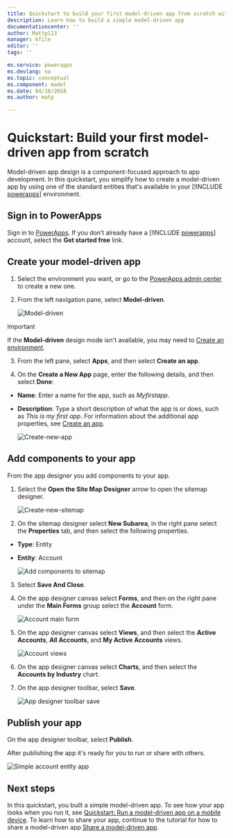 ```yaml
---
title: Quickstart to build your first model-driven app from scratch with PowerApps | Microsoft Docs
description: Learn how to build a simple model-driven app
documentationcenter: ''
author: Mattp123
manager: kfile
editor: ''
tags: ''

ms.service: powerapps
ms.devlang: na
ms.topic: conceptual
ms.component: model
ms.date: 04/18/2018
ms.author: matp

---
```


# Quickstart: Build your first model-driven app from scratch
Model-driven app design is a component-focused approach to app development. In this quickstart, you simplify how to create a model-driven app by using one of the standard entities that's available in your [!INCLUDE [powerapps](../../includes/powerapps.md)] environment. 

## Sign in to PowerApps
Sign in to [PowerApps](https://web.powerapps.com/). If you don’t already have a [!INCLUDE [powerapps](../../includes/powerapps.md)] account, select the **Get started free** link. 

## Create your model-driven app

1.	Select the environment you want, or go to the [PowerApps admin center](https://admin.powerapps.com/) to create a new one.
2.	From the left navigation pane, select **Model-driven**. 

    ![Model-driven](media/build-first-model-driven-app/choose-design-mode.png)

> [!IMPORTANT]
> If the **Model-driven** design mode isn't available, you may need to [Create an environment](https://docs.microsoft.com/powerapps/administrator/create-environment).   

3. From the left pane, select **Apps**, and then select **Create an app**.

4.	On the **Create a New App** page, enter the following details, and then select **Done**: 
  - **Name**: Enter a name for the app, such as *Myfirstapp*. 
  - **Description**: Type a short description of what the app is or does, such as *This is my first app*.
For information about the additional app properties, see [Create an app](https://docs.microsoft.com/dynamics365/customer-engagement/customize/create-edit-app#create-an-app).
 
    ![Create-new-app](media/build-first-model-driven-app/create-new-app.png)

## Add components to your app
From the app designer you add components to your app.
1.	Select the **Open the Site Map Designer** arrow to open the sitemap designer. 

    ![Create-new-sitemap](media/build-first-model-driven-app/new-sitemap.png)

2.	On the sitemap designer select **New Subarea**, in the right pane select the **Properties** tab, and then select the following properties.
  - **Type**: Entity
  - **Entity**: Account

    ![Add components to sitemap](media/build-first-model-driven-app/sitemap.png)

3.	Select **Save And Close**.
4.	On the app designer canvas select **Forms**, and then on the right pane under the **Main Forms** group select the **Account** form.

    ![Account main form](media/build-first-model-driven-app/main-form.png)

5.	On the app designer canvas select **Views**, and then select the **Active Accounts**, **All Accounts**, and **My Active Accounts** views.

    ![Account views](media/build-first-model-driven-app/views.png)

6. On the app designer canvas select **Charts**, and then select the **Accounts by Industry** chart.
7. On the app designer toolbar, select **Save**.

    ![App designer toolbar save](media/build-first-model-driven-app/app-designer-toolbar.png)
 
<!-- ##  Validate your app
This step checks for component dependencies that are required for the app to work, but haven't yet been added to the app. 

1. On the app designer canvas, select the component that indicates a dependency, such as the **Forms** component. Then, on the right-pane select the **Required** tab, expand **Entity Dependencies** and then select all required dependencies. 

    ![Add dependencies](media/build-first-model-driven-app/resolve-dependencies.png)

2. Select **Add Dependencies**.
3. On the app designer toolbar, select **Save**.  -->

## Publish your app
On the app designer toolbar, select **Publish**.

After publishing the app it's ready for you to run or share with others.

![Simple account entity app](media/build-first-model-driven-app/accounts-quickstart-app.png)

## Next steps
In this quickstart, you built a simple model-driven app. To see how your app looks when you run it, see [Quickstart: Run a model-driven app on a mobile device](../../user/run-app-client-model-driven.md).
To learn how to share your app, continue to the tutorial for how to share a model-driven app [Share a model-driven app](share-model-driven-app.md).
